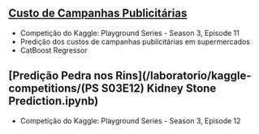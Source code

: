 ## [Custo de Campanhas Publicitárias](/laboratorio/kaggle-competitions/Media_Campaign_Cost.ipynb)

- Competição do Kaggle: Playground Series - Season 3, Episode 11
- Predição dos custos de campanhas publicitárias em supermercados
- CatBoost Regressor

## [Predição Pedra nos Rins](/laboratorio/kaggle-competitions/(PS S03E12) Kidney Stone Prediction.ipynb)

- Competição do Kaggle: Playground Series - Season 3, Episode 12
